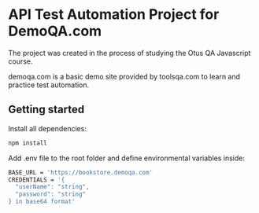 # API Test Automation Project for DemoQA.com

The project was created in the process of studying the Otus QA Javascript course.

demoqa.com is a basic demo site provided by toolsqa.com to learn and practice test automation.

## Getting started

Install all dependencies:
```bash
npm install
```
Add .env file to the root folder and define environmental variables inside:
```bash
BASE_URL = 'https://bookstore.demoqa.com'
CREDENTIALS = '{
  "userName": "string",
  "password": "string"
} in base64 format'
```
